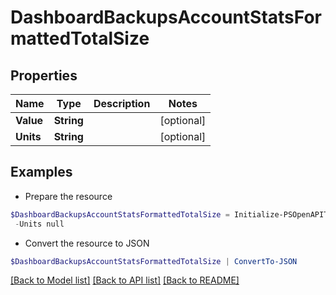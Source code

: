 # DashboardBackupsAccountStatsFormattedTotalSize
## Properties

Name | Type | Description | Notes
------------ | ------------- | ------------- | -------------
**Value** | **String** |  | [optional] 
**Units** | **String** |  | [optional] 

## Examples

- Prepare the resource
```powershell
$DashboardBackupsAccountStatsFormattedTotalSize = Initialize-PSOpenAPIToolsDashboardBackupsAccountStatsFormattedTotalSize  -Value null `
 -Units null
```

- Convert the resource to JSON
```powershell
$DashboardBackupsAccountStatsFormattedTotalSize | ConvertTo-JSON
```

[[Back to Model list]](../README.md#documentation-for-models) [[Back to API list]](../README.md#documentation-for-api-endpoints) [[Back to README]](../README.md)

